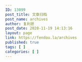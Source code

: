 ```yaml
---
ID: 13099
post_title: 文章归档
post_name: archives
author: 复利哥
post_date: 2020-11-19 14:13:16
layout: page
link: https://fendou.la/archives
published: true
tags: [ ]
categories: [ ]
---
```

